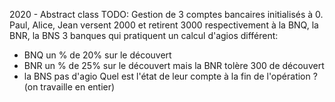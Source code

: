 2020 - Abstract class
TODO: 
Gestion de 3 comptes bancaires initialisés à 0. 
Paul, Alice, Jean versent 2000 et retirent 3000 respectivement à la BNQ, la BNR, la BNS 3 banques qui pratiquent un calcul d'agios différent:
- BNQ un % de 20% sur le découvert 
- BNR un % de 25% sur le découvert mais la BNR tolère 300 de découvert
- la BNS pas d'agio
Quel est l'état de leur compte à la fin de l'opération ?
(on travaille en entier)